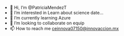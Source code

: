 - 👋 Hi, I’m @PatriciaMendezT
- 👀 I’m interested in Learn about science date...
- 🌱 I’m currently learning Azure
- 💞️ I’m looking to collaborate on equip 
- 📫 How to reach me ceinnova07150@innovaccion.mx

<!---
PatriciaMendezT/PatriciaMendezT is a ✨ special ✨ repository because its `README.md` (this file) appears on your GitHub profile.
You can click the Preview link to take a look at your changes.
--->
